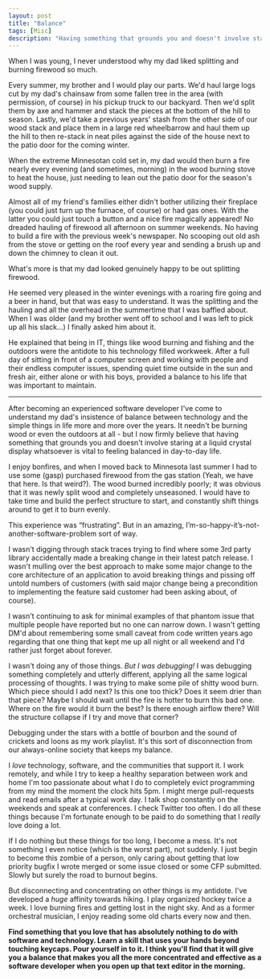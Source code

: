 ```yaml
---
layout: post
title: "Balance"
tags: [Misc]
description: "Having something that grounds you and doesn't involve staring at a liquid crystal display whatsoever is vital to feeling balanced in day-to-day life."
---
```


When I was young, I never understood why my dad liked splitting and burning
firewood so much.

Every summer, my brother and I would play our parts.  We'd haul large logs cut
by my dad's chainsaw from some fallen tree in the area (with permission, of
course) in his pickup truck to our backyard. Then we'd split them by axe and
hammer and stack the pieces at the bottom of the hill to season. Lastly, we'd
take a previous years' stash from the other side of our wood stack and place
them in a large red wheelbarrow and haul them up the hill to then re-stack in
neat piles against the side of the house next to the patio door for the coming
winter.

When the extreme Minnesotan cold set in, my dad would then burn a
fire nearly every evening (and sometimes, morning) in the wood burning stove to
heat the house, just needing to lean out the patio door for the season's wood
supply.

Almost all of my friend's families either didn't bother utilizing their
fireplace (you could just turn up the furnace, of course) or had gas ones. With
the latter you could just touch a button and a nice fire magically appeared! No
dreaded hauling of firewood all afternoon on summer weekends. No having to
build a fire with the previous week's newspaper. No scooping out old ash from
the stove or getting on the roof every year and sending a brush up and down the
chimney to clean it out.

What's more is that my dad looked genuinely happy to be out splitting firewood.

He seemed very pleased in the winter evenings with a roaring fire going and a
beer in hand, but that was easy to understand. It was the splitting and the
hauling and all the overhead in the summertime that I was baffled about. When I
was older (and my brother went off to school and I was left to pick up all his
slack...) I finally asked him about it.

He explained that being in IT, things like wood burning and fishing and the
outdoors were the antidote to his technology filled workweek. After a full day
of sitting in front of a computer screen and working with people and their
endless computer issues, spending quiet time outside in the sun and fresh air,
either alone or with his boys, provided a balance to his life that was
important to maintain.

---

After becoming an experienced software developer I've come to understand my
dad's insistence of balance between technology and the simple things in life
more and more over the years. It needn't be burning wood or even the outdoors
at all - but I now firmly believe that having something that grounds you and
doesn't involve staring at a liquid crystal display whatsoever is vital to
feeling balanced in day-to-day life.

I enjoy bonfires, and when I moved back to Minnesota last summer I had to
use some (gasp) purchased firewood from the gas station (Yeah, we have that here.
Is that weird?). The wood burned incredibly poorly; it was obvious that it was
newly split wood and completely unseasoned. I would have to take time and build
the perfect structure to start, and constantly shift things around to get it to
burn evenly.

This experience was “frustrating”. But in an amazing,
I’m-so-happy-it’s-not-another-software-problem sort of way.

I wasn't digging through stack traces trying to find where some 3rd party
library accidentally made a breaking change in their latest patch release. I
wasn't mulling over the best approach to make some major change to the core
architecture of an application to avoid breaking things and pissing off untold
numbers of customers (with said major change being a precondition to
implementing the feature said customer had been asking about, of course).

I wasn't continuing to ask for minimal examples of that phantom issue that
multiple people have reported but no one can narrow down. I wasn't getting DM'd
about remembering some small caveat from code written years ago regarding
that one thing that kept me up all night or all weekend and I'd
rather just forget about forever.

I wasn't doing any of those things. *But I was debugging!* I was debugging
something completely and utterly different, applying all the same logical
processing of thoughts.  I was trying to make some pile of shitty wood burn.
Which piece should I add next? Is this one too thick?  Does it seem drier than
that piece? Maybe I should wait until the fire is hotter to burn this bad one.
Where on the fire would it burn the best? Is there enough airflow there? Will
the structure collapse if I try and move that corner?

Debugging under the stars with a bottle of bourbon and the sound of crickets
and loons as my work playlist. It's this sort of disconnection from our
always-online society that keeps my balance.

I _love_ technology, software, and the communities that support it. I work
remotely, and while I try to keep a healthy separation between work and home
I'm too passionate about what I do to completely evict programming from my mind
the moment the clock hits 5pm. I might merge pull-requests and read emails
after a typical work day. I talk shop constantly on the weekends and speak at
conferences. I check Twitter too often. I do all these things because I'm
fortunate enough to be paid to do something that I _really_ love doing a lot.

If I do nothing but these things for too long, I become a mess. It's not
something I even notice (which is the worst part), not suddenly. I just begin
to become this zombie of a person, only caring about getting that low priority
bugfix I wrote merged or some issue closed or some CFP submitted. Slowly but
surely the road to burnout begins.

But disconnecting and concentrating on other things is my antidote. I've
developed a _huge_ affinity towards hiking. I play organized hockey twice a
week. I love burning fires and getting lost in the night sky. And as a former
orchestral musician, I enjoy reading some old charts every now and then.

**Find something that you love that has absolutely nothing to do with software
and technology. Learn a skill that uses your hands beyond touching keycaps.
Pour yourself in to it. I think you'll find that it will give you a balance
that makes you all the more concentrated and effective as a software developer
when you open up that text editor in the morning.**
